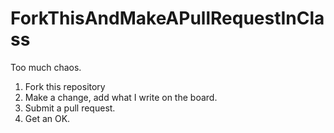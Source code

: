 # ForkThisAndMakeAPullRequestInClass

Too much chaos.

1. Fork this repository
2. Make a change, add what I write on the board.
3. Submit a pull request.
4. Get an OK.
